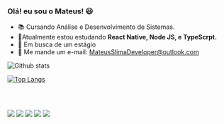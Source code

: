 ### Olá! eu sou o Mateus! 😃


- 📚 Cursando Análise e Desenvolvimento de Sistemas.
- 🌱Atualmente estou estudando **React Native, Node JS, e TypeScrpt.**
- 👀 Em busca de um estágio
- 📧 Me mande um e-mail: MateusSlimaDeveloper@outlook.com


![Github stats](https://github-readme-stats.vercel.app/api?username=MateusLimadev&show_icons=true&theme=default,_private=true&hide=stars,prs,issues,contribs)


[![Top Langs](https://github-readme-stats.vercel.app/api/top-langs/?username=MateusLimadev&layout=compact&langs_count=16&theme=default)](https://github.com/MateusLimadev/github-readme-stats)

<div style="display: inline_block"><br>
  
 


          
  
  
##


<div> 
 
  <a href="https://instagram.com/matts_._" target="_blank"><img src="https://img.shields.io/badge/-Instagram-%23E4405F?style=for-the-badge&logo=instagram&logoColor=white" target="_blank"></a>
 	<a href="https://www.twitch.tv/mattiiRP" target="_blank"><img src="https://img.shields.io/badge/Twitch-9146FF?style=for-the-badge&logo=twitch&logoColor=white" target="_blank"></a>
 <a href="https://discord.gg/cpgqDH2r" target="_blank"><img src="https://img.shields.io/badge/Discord-7289DA?style=for-the-badge&logo=discord&logoColor=white" target="_blank"></a> 
  <a href = "mailto:mateu.slima@outlook.com"><img src="https://img.shields.io/badge/-Gmail-%23333?style=for-the-badge&logo=gmail&logoColor=white" target="_blank"></a>
  <a href="[https://www.linkedin.com/in/mateus-lima-7006351b3](https://[www.linkedin.com/in/mateus-lima-18a074290](https://www.linkedin.com/in/mateus-lima-18a074290/)/)/" target="_blank"><img src="https://img.shields.io/badge/-LinkedIn-%230077B5?style=for-the-badge&logo=linkedin&logoColor=white" target="_blank"></a> 
  
  
</div>




